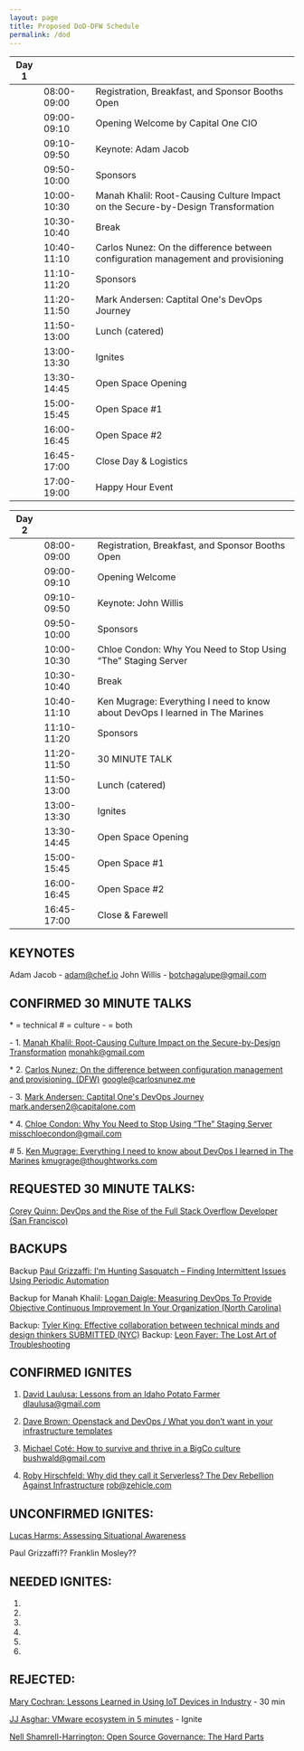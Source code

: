 ```yaml
---
layout: page
title: Proposed DoD-DFW Schedule
permalink: /dod
---
```

| Day 1 | | |
|-|-|-|  
|       | 08:00-09:00 | Registration, Breakfast, and Sponsor Booths Open |
|       | 09:00-09:10 | Opening Welcome by Capital One CIO |
|       | 09:10-09:50 | Keynote: Adam Jacob |
|       | 09:50-10:00 | Sponsors |
|       | 10:00-10:30 | Manah Khalil: Root-Causing Culture Impact on the Secure-by-Design Transformation |
|       | 10:30-10:40 | Break |
|       | 10:40-11:10 | Carlos Nunez: On the difference between configuration management and provisioning |
|       | 11:10-11:20 | Sponsors |
|       | 11:20-11:50 | Mark Andersen: Captital One's DevOps Journey |
|       | 11:50-13:00 | Lunch (catered) |
|       | 13:00-13:30 | Ignites |
|       | 13:30-14:45 | Open Space Opening |
|       | 15:00-15:45 | Open Space #1 |
|       | 16:00-16:45 | Open Space #2 |
|       | 16:45-17:00 | Close Day & Logistics |
|       | 17:00-19:00 | Happy Hour Event |

| Day 2 | | |
|-|-|-|  
|       | 08:00-09:00 | Registration, Breakfast, and Sponsor Booths Open |
|       | 09:00-09:10 | Opening Welcome |
|       | 09:10-09:50 | Keynote: John Willis |
|       | 09:50-10:00 | Sponsors |
|       | 10:00-10:30 | Chloe Condon: Why You Need to Stop Using “The” Staging Server |
|       | 10:30-10:40 | Break |
|       | 10:40-11:10 | Ken Mugrage: Everything I need to know about DevOps I learned in The Marines |
|       | 11:10-11:20 | Sponsors |
|       | 11:20-11:50 | 30 MINUTE TALK |
|       | 11:50-13:00 | Lunch (catered) |
|       | 13:00-13:30 | Ignites |
|       | 13:30-14:45 | Open Space Opening |
|       | 15:00-15:45 | Open Space #1 |
|       | 16:00-16:45 | Open Space #2 |
|       | 16:45-17:00 | Close & Farewell |

## KEYNOTES
Adam Jacob - adam@chef.io
John Willis - botchagalupe@gmail.com

## CONFIRMED 30 MINUTE TALKS
\* = technical # = culture - = both

\- 1. [Manah Khalil: Root-Causing Culture Impact on the Secure-by-Design Transformation](https://www.papercall.io/cfps/402/submissions/20402)
monahk@gmail.com

\* 2. [Carlos Nunez: On the difference between configuration management and provisioning. (DFW)](https://www.papercall.io/cfps/402/submissions/16381)
google@carlosnunez.me

\- 3. [Mark Andersen: Captital One's DevOps Journey](https://www.papercall.io/cfps/402/submissions/20479)
mark.andersen2@capitalone.com

\* 4. [Chloe Condon: Why You Need to Stop Using “The” Staging Server](https://www.papercall.io/cfps/402/submissions/19083)
misschloecondon@gmail.com

\# 5. [Ken Mugrage: Everything I need to know about DevOps I learned in The Marines](https://www.papercall.io/cfps/402/submissions/19998)
kmugrage@thoughtworks.com



## REQUESTED 30 MINUTE TALKS:
[Corey Quinn: DevOps and the Rise of the Full Stack Overflow Developer (San Francisco)](https://www.papercall.io/cfps/402/submissions/17935)

## BACKUPS
Backup [Paul Grizzaffi: I'm Hunting Sasquatch – Finding Intermittent Issues Using Periodic Automation](https://www.papercall.io/cfps/402/submissions/18780)

Backup for Manah Khalil: [Logan Daigle: Measuring DevOps To Provide Objective Continuous Improvement In Your Organization (North Carolina)](https://www.papercall.io/cfps/402/submissions/18461)

Backup: [Tyler King: Effective collaboration between technical minds and design thinkers SUBMITTED (NYC)](https://www.papercall.io/cfps/402/submissions/18306)
Backup: [Leon Fayer: The Lost Art of Troubleshooting](https://www.papercall.io/cfps/402/submissions/19012)


## CONFIRMED IGNITES
1. [David Laulusa: Lessons from an Idaho Potato Farmer](https://www.papercall.io/cfps/402/submissions/15418)
dlaulusa@gmail.com

2. [Dave Brown: Openstack and DevOps / What you don’t want in your infrastructure templates](https://www.papercall.io/cfps/402/submissions/20385)  
3. [Michael Coté: How to survive and thrive in a BigCo culture](https://www.papercall.io/cfps/402/submissions/14807)
bushwald@gmail.com

4. [Roby Hirschfeld: Why did they call it Serverless? The Dev Rebellion Against Infrastructure](https://www.papercall.io/cfps/402/submissions/16940)
rob@zehicle.com

## UNCONFIRMED IGNITES:
[Lucas Harms: Assessing Situational Awareness](https://www.papercall.io/cfps/402/submissions/18182)


Paul Grizzaffi??
Franklin Mosley??

## NEEDED IGNITES:
1. 
2. 
3. 
4. 
5. 
6. 


## REJECTED:

[Mary Cochran: Lessons Learned in Using IoT Devices in Industry](https://www.papercall.io/cfps/402/submissions/17176) - 30 min

[JJ Asghar: VMware ecosystem in 5 minutes](https://www.papercall.io/cfps/402/submissions/14836) - Ignite

[Nell Shamrell-Harrington: Open Source Governance: The Hard Parts](https://www.papercall.io/cfps/402/submissions/15355)

